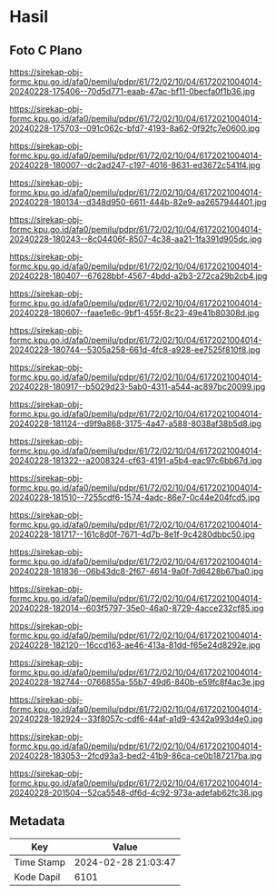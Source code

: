 # Hasil

## Foto C Plano

https://sirekap-obj-formc.kpu.go.id/afa0/pemilu/pdpr/61/72/02/10/04/6172021004014-20240228-175406--70d5d771-eaab-47ac-bf11-0becfa0f1b36.jpg

https://sirekap-obj-formc.kpu.go.id/afa0/pemilu/pdpr/61/72/02/10/04/6172021004014-20240228-175703--091c062c-bfd7-4193-8a62-0f92fc7e0600.jpg

https://sirekap-obj-formc.kpu.go.id/afa0/pemilu/pdpr/61/72/02/10/04/6172021004014-20240228-180007--dc2ad247-c197-4016-8631-ed3672c541f4.jpg

https://sirekap-obj-formc.kpu.go.id/afa0/pemilu/pdpr/61/72/02/10/04/6172021004014-20240228-180134--d348d950-6611-444b-82e9-aa2657944401.jpg

https://sirekap-obj-formc.kpu.go.id/afa0/pemilu/pdpr/61/72/02/10/04/6172021004014-20240228-180243--8c04406f-8507-4c38-aa21-1fa391d905dc.jpg

https://sirekap-obj-formc.kpu.go.id/afa0/pemilu/pdpr/61/72/02/10/04/6172021004014-20240228-180407--67628bbf-4567-4bdd-a2b3-272ca29b2cb4.jpg

https://sirekap-obj-formc.kpu.go.id/afa0/pemilu/pdpr/61/72/02/10/04/6172021004014-20240228-180607--faae1e6c-9bf1-455f-8c23-49e41b80308d.jpg

https://sirekap-obj-formc.kpu.go.id/afa0/pemilu/pdpr/61/72/02/10/04/6172021004014-20240228-180744--5305a258-661d-4fc8-a928-ee7525f810f8.jpg

https://sirekap-obj-formc.kpu.go.id/afa0/pemilu/pdpr/61/72/02/10/04/6172021004014-20240228-180917--b5029d23-5ab0-4311-a544-ac897bc20099.jpg

https://sirekap-obj-formc.kpu.go.id/afa0/pemilu/pdpr/61/72/02/10/04/6172021004014-20240228-181124--d9f9a868-3175-4a47-a588-8038af38b5d8.jpg

https://sirekap-obj-formc.kpu.go.id/afa0/pemilu/pdpr/61/72/02/10/04/6172021004014-20240228-181322--a2008324-cf63-4191-a5b4-eac97c6bb67d.jpg

https://sirekap-obj-formc.kpu.go.id/afa0/pemilu/pdpr/61/72/02/10/04/6172021004014-20240228-181510--7255cdf6-1574-4adc-86e7-0c44e204fcd5.jpg

https://sirekap-obj-formc.kpu.go.id/afa0/pemilu/pdpr/61/72/02/10/04/6172021004014-20240228-181717--161c8d0f-7671-4d7b-8e1f-9c4280dbbc50.jpg

https://sirekap-obj-formc.kpu.go.id/afa0/pemilu/pdpr/61/72/02/10/04/6172021004014-20240228-181836--06b43dc8-2f67-4614-9a0f-7d6428b67ba0.jpg

https://sirekap-obj-formc.kpu.go.id/afa0/pemilu/pdpr/61/72/02/10/04/6172021004014-20240228-182014--603f5797-35e0-46a0-8729-4acce232cf85.jpg

https://sirekap-obj-formc.kpu.go.id/afa0/pemilu/pdpr/61/72/02/10/04/6172021004014-20240228-182120--16ccd163-ae46-413a-81dd-f65e24d8292e.jpg

https://sirekap-obj-formc.kpu.go.id/afa0/pemilu/pdpr/61/72/02/10/04/6172021004014-20240228-182744--0766855a-55b7-49d6-840b-e59fc8f4ac3e.jpg

https://sirekap-obj-formc.kpu.go.id/afa0/pemilu/pdpr/61/72/02/10/04/6172021004014-20240228-182924--33f8057c-cdf6-44af-a1d9-4342a993d4e0.jpg

https://sirekap-obj-formc.kpu.go.id/afa0/pemilu/pdpr/61/72/02/10/04/6172021004014-20240228-183053--2fcd93a3-bed2-41b9-86ca-ce0b187217ba.jpg

https://sirekap-obj-formc.kpu.go.id/afa0/pemilu/pdpr/61/72/02/10/04/6172021004014-20240228-201504--52ca5548-df6d-4c92-973a-adefab62fc38.jpg


## Metadata

| Key        | Value               |
| ---------- | ------------------- |
| Time Stamp | 2024-02-28 21:03:47 |
| Kode Dapil | 6101                |



